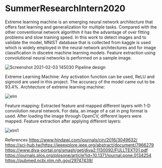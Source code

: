 # SummerResearchIntern2020
Extreme learning machine is an emerging neural network architecture that offers fast learning
and generalization for multiple tasks. Compared with the other conventional network algorithm it
has the advantage of over fitting problems and slow training speed. In this work to detect images
and to validate the model, MNIST database that is collected from kaggle is used which is widely
employed in the neural network architectures and for image classification in discetre machine
learning models. Feature extraction using convolutional neural networks is performed on a
sample image.

![Screenshot 2021-02-03 145030](https://user-images.githubusercontent.com/51191716/106725661-9e48cf80-662f-11eb-9935-5b5526f1bc56.png)
Pipeline design

Extreme Learning Machine:
Any activation function can be used, ReLU and sigmoid are used in this project.
The accuracy of the model came out to be 93.4%.
Architecture of extreme learning machine:

![elm](https://user-images.githubusercontent.com/51191716/106726372-4eb6d380-6630-11eb-98e3-549f3a4c0cac.png)

Feature mapping:
Extracted feature and mapped different layers with 1-D convolution neural network.
For data, an image of a cat in png format is used.
After loading the image through OpenCV, different layers were mapped.
Feature extraction after applying different layers:

![elm1](https://user-images.githubusercontent.com/51191716/106726573-8aea3400-6630-11eb-8eab-d65818996d9c.png)

References
https://www.hindawi.com/journals/cin/2016/3049632/
https://sci-hub.tw/https://ieeexplore.ieee.org/abstract/document/7966279
https://www.diva-portal.org/smash/get/diva2:1130092/FULLTEXT01.pdf
https://journals.plos.org/plosone/article?id=10.1371/journal.pone.0134254
https://pubmed.ncbi.nlm.nih.gov/29747439/

